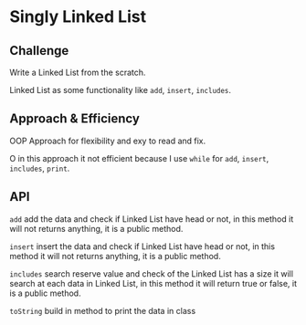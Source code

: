 # Singly Linked List
<!-- Short summary or background information -->

## Challenge
<!-- Description of the challenge -->

Write a Linked List from the scratch.

Linked List as some functionality 
like `add`, `insert`, `includes`.

## Approach & Efficiency
<!-- What approach did you take? Why? What is the Big O space/time for this approach? -->

OOP Approach for flexibility and 
exy to read and fix.

O in this approach it not efficient 
because I use `while` for `add`, 
`insert`, `includes`, `print`.

## API
<!-- Description of each method publicly available to your Linked List -->

`add` add the data and check if Linked 
List have head or not, in this method 
it will not returns anything, it is a 
public method.

`insert` insert the data and check if 
Linked List have head or not, in this 
method it will not returns anything, 
it is a public method.

`includes` search reserve value and 
check of the Linked List has a size it 
will search at each data in Linked List, 
in this method it will return true or 
false, it is a public method.



`toString` build in method to print 
the data in class